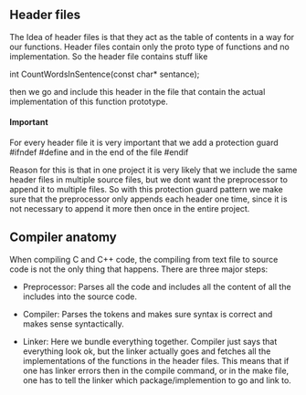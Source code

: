 ## Header files
The Idea of header files is that they act as the table of contents in a way for
our functions. Header files contain only the proto type of functions and no
implementation. So the header file contains stuff like

  int CountWordsInSentence(const char* sentance);

then we go and include this header in the file that contain the actual
implementation of this function prototype.

#### Important
For every header file it is very important that we add a protection guard
  #ifndef
  #define
  and in the end of the file
  #endif

Reason for this is that in one project it is very likely that we include the
same header files in multiple source files, but we dont want the preprocessor to
append it to multiple files. So with this protection guard pattern we make sure
that the preprocessor only appends each header one time, since it is not
necessary to append it more then once in the entire project. 

## Compiler anatomy
When compiling C and C++ code, the compiling from text file to source code is
not the only thing that happens. There are three major steps:
- Preprocessor: Parses all the code and includes all the content of all the
  includes into the source code. 

- Compiler: Parses the tokens and makes sure syntax is correct and makes sense
  syntactically.
  
- Linker: Here we bundle everything together. Compiler just says that everything
  look ok, but the linker actually goes and fetches all the implementations of
  the functions in the header files. This means that if one has linker errors
  then in the compile command, or in the make file, one has to tell the linker
  which package/implemention to go and link to.
  

